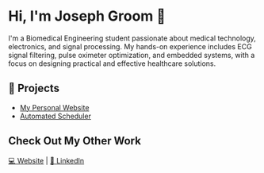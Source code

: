 # Hi, I'm Joseph Groom 👋  

I'm a Biomedical Engineering student passionate about medical technology, electronics, and signal processing. My hands-on experience includes ECG signal filtering, pulse oximeter optimization, and embedded systems, with a focus on designing practical and effective healthcare solutions.  

## 📂 Projects 
- [My Personal Website](https://github.com/Oupobopoc-C6H6/Website)
- [Automated Scheduler](https://github.com/Oupobopoc-C6H6/Carts)

## Check Out My Other Work
[💻 Website](www.joseph-groom.com)  |  [🔗 LinkedIn](https://www.linkedin.com/in/joseph-groom-bme/)
